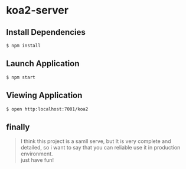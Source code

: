 # koa2-server

## Install Dependencies

```
$ npm install
```

## Launch Application

```
$ npm start
```

## Viewing Application

```
$ open http:localhost:7001/koa2
```
## finally

> I think this project is a samll serve, but It is very complete and detailed, so i want to say that you can reliable use it in production environment.<br>
> just have fun!



